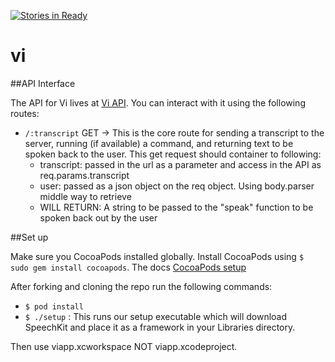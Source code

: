 [![Stories in Ready](https://badge.waffle.io/brawnyelectron/vi.png?label=ready&title=Ready)](https://waffle.io/brawnyelectron/vi)
# vi

##API Interface

The API for Vi lives at [Vi API](http://viapi.io). You can interact with it using the following routes:

- `/:transcript` GET -> This is the core route for sending a transcript to the server, running (if available) a command, and returning text to be spoken back to the user. This get request should container to following:
  - transcript: passed in the url as a parameter and access in the API as req.params.transcript
  - user: passed as a json object on the req object. Using body.parser middle way to retrieve
  - WILL RETURN: A string to be passed to the "speak" function to be spoken back out by the user

##Set up

Make sure you CocoaPods installed globally. Install CocoaPods using `$ sudo gem install cocoapods`. The docs [CocoaPods setup](http://guides.cocoapods.org/using/getting-started.html)

After forking and cloning the repo run the following commands:

- `$ pod install`
- `$ ./setup` : This runs our setup executable which will download SpeechKit and place it as a framework in your Libraries directory.


Then use viapp.xcworkspace NOT viapp.xcodeproject.
